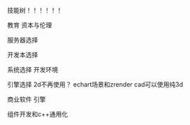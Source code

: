 
技能树！！！！！！

教育 资本与伦理

服务器选择

开发本选择

系统选择   开发环境


引擎选择  2d不再使用？  echart场景和zrender   cad可以使用纯3d



商业软件  引擎



组件开发和c++通用化


